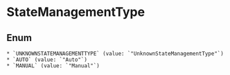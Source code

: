 # StateManagementType

## Enum

    * `UNKNOWNSTATEMANAGEMENTTYPE` (value: `"UnknownStateManagementType"`)
    * `AUTO` (value: `"Auto"`)
    * `MANUAL` (value: `"Manual"`)
